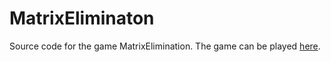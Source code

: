 # MatrixEliminaton
Source code for the game MatrixElimination. The game can be played [here](http://www.newgrounds.com/portal/view/658799). 
